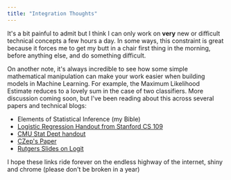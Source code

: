 ```yaml
---
title: "Integration Thoughts"
---
```


<script type="text/javascript" async
  src="https://cdn.mathjax.org/mathjax/latest/MathJax.js?config=TeX-MML-AM_CHTML">
</script>

It's a bit painful to admit but I think I can only work on **very** new or difficult technical concepts a few hours a day. In some ways, this constraint is great because it forces me to get my butt in a chair first thing in the morning, before anything else, and do something difficult. 

On another note, it's always incredible to see how some simple mathematical manipulation can make your work easier when building models in Machine Learning. For example, the Maximum Likelihood Estimate reduces to a lovely sum in the case of two classifiers. More discussion coming soon, but I've been reading about this across several papers and technical blogs:

- Elements of Statistical Inference (my Bible)
- [Logistic Regression Handout from Stanford CS 109](https://web.stanford.edu/class/archive/cs/cs109/cs109.1178/lectureHandouts/220-logistic-regression.pdf)
- [CMU Stat Dept handout](https://www.stat.cmu.edu/~cshalizi/uADA/12/lectures/ch12.pdf)
- [CZep's Paper](https://czep.net/stat/mlelr.pdf)
- [Rutgers Slides on Logit](https://www.stat.rutgers.edu/home/pingli/papers/Logit.pdf)


I hope these links ride forever on the endless highway of the internet, shiny and chrome (please don't be broken in a year)